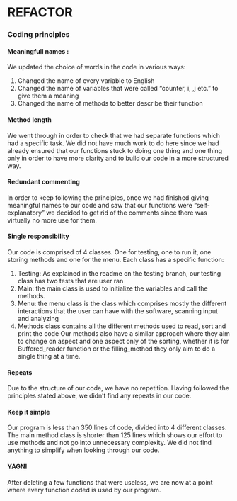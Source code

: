 REFACTOR
========

### Coding principles 

#### Meaningfull names :

We updated the choice of words in the code in various ways:
1.	Changed the name of every variable to English
2.	Changed the name of variables that were called “counter, i, ,j etc.” to give them a meaning
3.	Changed the name of methods to better describe their function

#### Method length

We went through in order to check that we had separate functions which had a specific task.
We did not have much work to do here since we had already ensured that our functions stuck to doing one thing and one thing only in order to have more clarity and to build our code in a more structured way.

#### Redundant commenting
In order to keep following the principles, once we had finished giving meaningful names to our code and saw that our functions were “self-explanatory” we decided to get rid of the comments since there was virtually no more use for them.

#### Single responsibility
Our code is comprised of 4 classes. One for testing, one to run it, one storing methods and one for the menu. Each class has a specific function:
1.	Testing: As explained in the readme on the testing branch, our testing class has two tests that are user ran
2.	Main: the main class is used to initialize the variables and call the methods.
3.	Menu: the menu class is the class which comprises mostly the different interactions that the user can have with the software, scanning input and analyzing
4.	Methods class contains all the different methods used to read, sort and print the code 
Our methods also have a similar approach where they aim to change on aspect and one aspect only of the sorting, whether it is for Buffered_reader function or the filling_method they only aim to do a single thing at a time.

#### Repeats
Due to the structure of our code, we have no repetition. Having followed the principles stated above, we didn’t find any repeats in our code. 
#### Keep it simple
Our program is less than 350 lines of code, divided into 4 different classes. The main method class is shorter than 125 lines which shows our effort to use methods and not go into unnecessary complexity. We did not find anything to simplify when looking through our code.

#### YAGNI
After deleting a few functions that were useless, we are now at a point where every function coded is used by our program.
